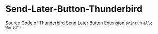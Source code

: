 # Send-Later-Button-Thunderbird
Source Code of Thunderbird Send Later Button Extension
`print("Hello World")`
